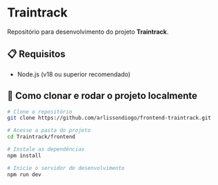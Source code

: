 # Traintrack

Repositório para desenvolvimento do projeto **Traintrack**.

## 📋 Requisitos

- Node.js (v18 ou superior recomendado)

## 🚀 Como clonar e rodar o projeto localmente

```bash
# Clone o repositório
git clone https://github.com/arlissondiogo/frontend-traintrack.git

# Acesse a pasta do projeto
cd Traintrack/frontend

# Instale as dependências
npm install

# Inicie o servidor de desenvolvimento
npm run dev
```
